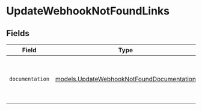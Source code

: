 # UpdateWebhookNotFoundLinks


## Fields

| Field                                                                                        | Type                                                                                         | Required                                                                                     | Description                                                                                  |
| -------------------------------------------------------------------------------------------- | -------------------------------------------------------------------------------------------- | -------------------------------------------------------------------------------------------- | -------------------------------------------------------------------------------------------- |
| `documentation`                                                                              | [models.UpdateWebhookNotFoundDocumentation](../models/updatewebhooknotfounddocumentation.md) | :heavy_check_mark:                                                                           | The URL to the generic Mollie API error handling guide.                                      |
